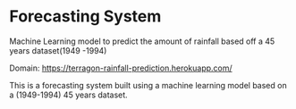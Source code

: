 # Forecasting System
Machine Learning model to predict the amount of rainfall based off a 45 years dataset(1949 -1994)


Domain: https://terragon-rainfall-prediction.herokuapp.com/

This is a forecasting system built using a machine learning model based on a (1949-1994) 45 years dataset.
